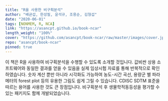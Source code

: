 ```yaml
---
title: "R을 사용한 비구획분석"
author: "배균섭, 한성필, 윤석규, 조용순, 김형섭"
date: "2020-06-01"
tags: [NONMEM, R, NCA]
link: "https://asancpt.github.io/book-ncar"
length_weight: "100%"
cover: "https://github.com/asancpt/book-ncar/raw/master/images/cover.jpg"
repo: "asancpt/book-ncar"
pinned: true
---
```


이 책은 R을 사용하여 비구획분석을 수행할 수 있도록 소개할 것입니다. 값비싼 상용 소프트웨어와 동일한 결과를 얻을 수 있음을 실제 임상시험 자료를 통해 반복적으로 확인하였습니다. 숫자 계산 뿐만 아니라 시각화도 가능하여 농도-시간 곡선, 용량군 별 파라메터의 forest plot 등의 유용한 그림도 쉽게 그릴 수 있습니다. CDISC SDTM 표준을 따르는 용어를 사용한 것도 큰 장점입니다. 비구획분석 후 생물학적동등성을 평가할 수 있는 패키지도 함께 개발되었습니다.
